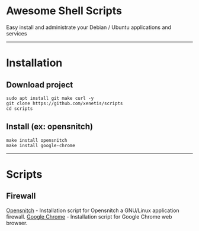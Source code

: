 # Awesome Shell Scripts

Easy install and administrate your Debian / Ubuntu applications and services

---

# Installation

## Download project
````shell
sudo apt install git make curl -y
git clone https://github.com/xenetis/scripts
cd scripts
````
## Install (ex: opensnitch)
````shell
make install opensnitch
make install google-chrome
````

---

# Scripts

## Firewall

[Opensnitch](opensnitch) - Installation script for Opensnitch a GNU/Linux application firewall.
[Google Chrome](google-chrome) - Installation script for Google Chrome web browser.